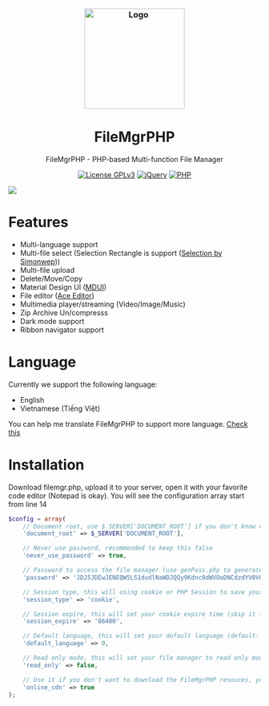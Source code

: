<h3 align="center">
    <img alt="Logo" src="https://i.imgur.com/cDcnWac.png" width="200"/>
</h3>

<h1 align="center">
  FileMgrPHP
</h1>
<p align="center">
    FileMgrPHP - PHP-based Multi-function File Manager
</p>
<p align="center">
    <a href="https://www.gnu.org/licenses/gpl-3.0"><img alt="License GPLv3" src="https://img.shields.io/badge/License-GPL_v3-blue.svg"></a>
    <a href="https://jquery.org"><img src="https://img.shields.io/badge/jquery-%230769AD.svg?style=for-the-badge&logo=jquery&logoColor=white" alt="jQuery"></a>
  <a href="https://php.net"><img src="https://img.shields.io/badge/php-%23777BB4.svg?style=for-the-badge&logo=php&logoColor=white" alt="PHP"></a>
</p>

![](https://i.imgur.com/iEIJjec.png)

# Features
- Multi-language support
- Multi-file select (Selection Rectangle is support ([Selection by Simonwep](https://github.com/Simonwep/selection)))
- Multi-file upload
- Delete/Move/Copy
- Material Design UI ([MDUI](https://github.com/zdhxiong/mdui))
- File editor ([Ace Editor](https://github.com/ajaxorg/ace))
- Multimedia player/streaming (Video/Image/Music)
- Zip Archive Un/compresss
- Dark mode support
- Ribbon navigator support

# Language
Currently we support the following language:
- English
- Vietnamese (Tiếng Việt)

You can help me translate FileMgrPHP to support more language. [Check this](TRANSLATION.md)

# Installation
Download filemgr.php, upload it to your server, open it with your favorite code editor (Notepad is okay). You will see the configuration array start from line 14
```php
$config = array(
    // Document root, use $_SERVER['DOCUMENT_ROOT'] if you don't know what this is
    'document_root' => $_SERVER['DOCUMENT_ROOT'], 

    // Never use password, recommended to keep this false
    'never_use_password' => true, 

    // Password to access the file manager (use genPass.php to generate a password) (default: admin@123)
    'password' => 'JDJ5JDEwJENEQW5LS1dudlNaWDJQQy9Kdnc0dWVOeDNCdzdYV0VQTzQzRWZETTZoR2RDN0lQLjRRMDdL', 

    // Session type, this will using cookie or PHP Session to save your session (session()) (option: 'cookie' or 'session', default: cookie)
    'session_type' => 'cookie', 

    // Session expire, this will set your cookie expire time (skip it if you use session mode) (default: 86400 (24 hours))
    'session_expire' => '86400',

    // Default language, this will set your default language (default: 1 = English). 0 = English, 1 = Tiếng Việt (Vietnamese)
    'default_language' => 0,

    // Read only mode, this will set your file manager to read only mode (default: false)
    'read_only' => false, 

    // Use it if you don't want to download the FileMgrPHP resouces, you need only one file (filemgr.php) to run (default: true)
    'online_cdn' => true 
);
```

